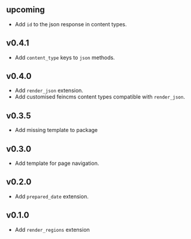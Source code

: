 ## upcoming

* Add `id` to the json response in content types.

## v0.4.1

* Add `content_type` keys to `json` methods.

## v0.4.0

* Add `render_json` extension.
* Add customised feincms content types compatible with `render_json`.

## v0.3.5

* Add missing template to package

## v0.3.0

* Add template for page navigation.

## v0.2.0

* Add `prepared_date` extension.

## v0.1.0

* Add `render_regions` extension
